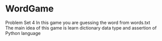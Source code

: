 # WordGame
Problem Set 4
In this game you are guessing the word from words.txt             
The main idea of this game is learn dictionary data type and assertion of Python language
